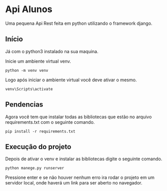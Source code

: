 # Api Alunos
Uma pequena Api Rest feita em python utilizando o framework django.

## Início
Já com o python3 instalado na sua maquina.

Inicie um ambiente virtual venv.

```
python -m venv venv
```

Logo após iniciar o ambiente virtual você deve ativar o mesmo.

```
venv\Scripts\activate
```

## Pendencias
Agora você tem que instalar todas as bibliotecas que estão no arquivo requirements.txt com o seguinte comando.
```
pip install -r requirements.txt
```
## Execução do projeto

Depois de ativar o venv e instalar as bibliotecas digite o seguinte comando.
```
python manege.py runserver
```
Pressione enter e se não houver nenhum erro ira rodar o projeto em um servidor local, onde haverá um link para ser aberto no navegador.

